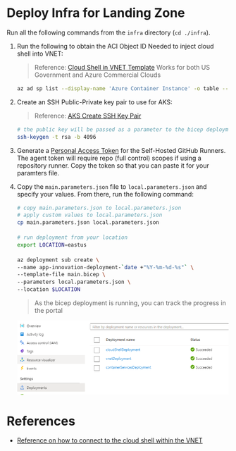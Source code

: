 # Deploy Infra for Landing Zone

Run all the following commands from the `infra` directory (`cd ./infra`).

1. Run the following to obtain the ACI Object ID Needed to inject cloud shell into VNET:

    > Reference: [Cloud Shell in VNET Template](https://azure.microsoft.com/en-us/resources/templates/cloud-shell-vnet/)
    > Works for both US Government and Azure Commercial Clouds

    ```bash
    az ad sp list --display-name 'Azure Container Instance' -o table --filter "appid eq '6bb8e274-af5d-4df2-98a3-4fd78b4cafd9'"
    ```

2. Create an SSH Public-Private key pair to use for AKS:

    > Reference: [AKS Create SSH Key Pair](https://docs.microsoft.com/en-us/azure/aks/kubernetes-walkthrough-rm-template#create-an-ssh-key-pair)

    ```bash
    # the public key will be passed as a parameter to the bicep deployment
    ssh-keygen -t rsa -b 4096
    ```

3. Generate a [Personal Access Token](https://docs.github.com/en/authentication/keeping-your-account-and-data-secure/creating-a-personal-access-token) for the Self-Hosted GitHub Runners. The agent token will require repo (full control) scopes if using a repository runner. Copy the token so that you can paste it for your paramters file.

4. Copy the `main.parameters.json` file to `local.parameters.json` and specify your values. From there, run the following command:

    ```bash
    # copy main.parameters.json to local.parameters.json
    # apply custom values to local.parameters.json
    cp main.parameters.json local.parameters.json

    # run deployment from your location
    export LOCATION=eastus

    az deployment sub create \
    --name app-innovation-deployment-`date +"%Y-%m-%d-%s"` \
    --template-file main.bicep \
    --parameters local.parameters.json \
    --location $LOCATION
    ```

    > As the bicep deployment is running, you can track the progress in the portal

    ![bicep-deployments-rg-scope-azure-portal](../assets/bicep-deployments-rg-scope-azure-portal.png)

# References

* [Reference on how to connect to the cloud shell within the VNET](https://docs.microsoft.com/en-us/azure/cloud-shell/private-vnet#configuring-cloud-shell-to-use-a-virtual-network)